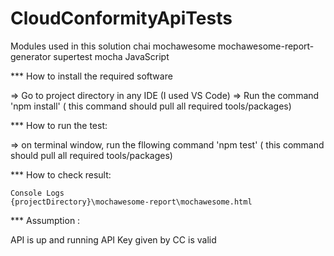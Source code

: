 # CloudConformityApiTests

Modules used in this solution 
chai 
mochawesome 
mochawesome-report-generator 
supertest 
mocha
JavaScript

*** How to install the required software

 =>   Go to project directory in any IDE (I used VS Code)
 =>   Run the command 'npm install' ( this command should pull all required tools/packages)

*** How to run the test:

=>   on terminal window, run the fllowing command 'npm test' ( this command should pull all required tools/packages)

*** How to check result:

    Console Logs
    {projectDirectory}\mochawesome-report\mochawesome.html

*** Assumption :

   API is up and running
    API Key given by CC is valid
